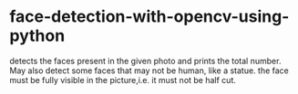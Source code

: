 # face-detection-with-opencv-using-python
detects the faces present  in the given photo and prints the total number. May also detect some faces that may not be human, like a statue.
the face must be fully visible in the picture,i.e. it must not be half cut.
